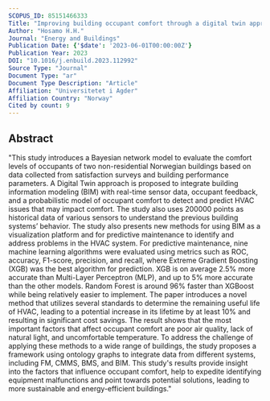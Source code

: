 ```yaml
---
SCOPUS_ID: 85151466333
Title: "Improving building occupant comfort through a digital twin approach: A Bayesian network model and predictive maintenance method"
Author: "Hosamo H.H."
Journal: "Energy and Buildings"
Publication Date: {'$date': '2023-06-01T00:00:00Z'}
Publication Year: 2023
DOI: "10.1016/j.enbuild.2023.112992"
Source Type: "Journal"
Document Type: "ar"
Document Type Description: "Article"
Affiliation: "Universitetet i Agder"
Affiliation Country: "Norway"
Cited by count: 9
---
```


## Abstract
"This study introduces a Bayesian network model to evaluate the comfort levels of occupants of two non-residential Norwegian buildings based on data collected from satisfaction surveys and building performance parameters. A Digital Twin approach is proposed to integrate building information modeling (BIM) with real-time sensor data, occupant feedback, and a probabilistic model of occupant comfort to detect and predict HVAC issues that may impact comfort. The study also uses 200000 points as historical data of various sensors to understand the previous building systems’ behavior. The study also presents new methods for using BIM as a visualization platform and for predictive maintenance to identify and address problems in the HVAC system. For predictive maintenance, nine machine learning algorithms were evaluated using metrics such as ROC, accuracy, F1-score, precision, and recall, where Extreme Gradient Boosting (XGB) was the best algorithm for prediction. XGB is on average 2.5% more accurate than Multi-Layer Perceptron (MLP), and up to 5% more accurate than the other models. Random Forest is around 96% faster than XGBoost while being relatively easier to implement. The paper introduces a novel method that utilizes several standards to determine the remaining useful life of HVAC, leading to a potential increase in its lifetime by at least 10% and resulting in significant cost savings. The result shows that the most important factors that affect occupant comfort are poor air quality, lack of natural light, and uncomfortable temperature. To address the challenge of applying these methods to a wide range of buildings, the study proposes a framework using ontology graphs to integrate data from different systems, including FM, CMMS, BMS, and BIM. This study's results provide insight into the factors that influence occupant comfort, help to expedite identifying equipment malfunctions and point towards potential solutions, leading to more sustainable and energy-efficient buildings."
